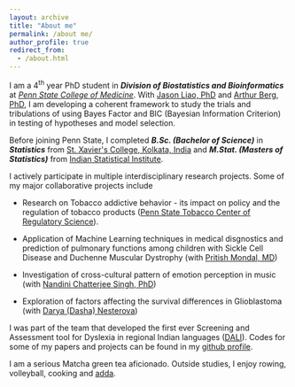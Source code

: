 ```yaml
---
layout: archive
title: "About me"
permalink: /about me/
author_profile: true
redirect_from: 
  - /about.html
---
```


<span style="text-align: justify">I am a 4<sup>th</sup> year PhD student in **_Division of Biostatistics and Bioinformatics_** at [*Penn State College of Medicine*](https://med.psu.edu/). With <span style ="color:purple">[Jason Liao, PhD](https://sites.google.com/site/jiangangliao/)</span> and <span style ="color:purple">[Arthur Berg, PhD](http://www.personal.psu.edu/asb17/Homepage/Welcome.html)</span>, I am developing a coherent framework to study the trials and tribulations of using Bayes Factor and BIC (Bayesian Information Criterion) in testing of hypotheses and model selection.</span> 
 
<span style="text-align: justify"> Before joining Penn State, I completed **_B.Sc. (Bachelor of Science)_** in **_Statistics_** from <span style ="color:blue">[St. Xavier's College, Kolkata, India](http://www.sxccal.edu/)</span> and **_M.Stat. (Masters of Statistics)_** from <span style ="color:blue">[Indian Statistical Institute](https://www.isical.ac.in/)</span>.</span>

I actively participate in multiple interdisciplinary research projects. Some of my major collaborative projects include

* Research on Tobacco addictive behavior - its impact on policy and the regulation of tobacco products (<span style ="color:blue">[Penn State Tobacco Center of Regulatory Science](https://sites.psu.edu/tcors/)</span>).

* <span style="text-align: justify">Application of Machine Learning techniques in medical disgnostics and prediction of pulmonary functions among children with Sickle Cell Disease and Duchenne Muscular Dystrophy (with <span style ="color:purple">[Pritish Mondal, MD](https://childrens.pennstatehealth.org/display-provider/-/provider/1923/pritish-mondal-md)</span>)</span>

* Investigation of cross-cultural pattern of emotion perception in music (with <span style ="color:purple">[Nandini Chatterjee Singh, PhD](http://nandinisingh.wixsite.com/labweb)</span>)

* Exploration of factors affecting the survival differences in Glioblastoma (with <span style ="color:purple">[Darya (Dasha) Nesterova](https://www.linkedin.com/in/darya-dasha-nesterova-a11876b3/)</span>)

<span style="text-align: justify">I was part of the team that developed the first ever Screening and Assessment tool for Dyslexia in regional Indian languages (<span style ="color:blue">[DALI](http://14.139.62.22/DALI/index.php)</span>). Codes for some of my papers and projects can be found in my <span style ="color:blue">[github profile](https://github.com/vishalmidya)</span>.</span> 

<span style="text-align: justify">I am a serious Matcha green tea aficionado. Outside studies, I enjoy rowing, volleyball, cooking and <span style ="color:blue">[adda](https://en.wikipedia.org/wiki/Adda_(South_Asian)</span>).</span>
